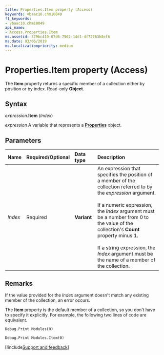 ```yaml
---
title: Properties.Item property (Access)
keywords: vbaac10.chm10049
f1_keywords:
- vbaac10.chm10049
api_name:
- Access.Properties.Item
ms.assetid: 379bc410-87d6-7502-14d1-df72763b8ef6
ms.date: 03/06/2019
ms.localizationpriority: medium
---
```



# Properties.Item property (Access)

The **Item** property returns a specific member of a collection either by position or by index. Read-only **Object**.


## Syntax

_expression_.**Item** (_Index_)

_expression_ A variable that represents a **[Properties](Access.Properties.md)** object.


## Parameters

|Name|Required/Optional|Data type|Description|
|:-----|:-----|:-----|:-----|
| _Index_|Required|**Variant**|An expression that specifies the position of a member of the collection referred to by the _expression_ argument.<br/><br/>If a numeric expression, the _Index_ argument must be a number from 0 to the value of the collection's **Count** property minus 1.<br/><br/>If a string expression, the _Index_ argument must be the name of a member of the collection.|

## Remarks

If the value provided for the _Index_ argument doesn't match any existing member of the collection, an error occurs.

The **Item** property is the default member of a collection, so you don't have to specify it explicitly. For example, the following two lines of code are equivalent.

```vb
Debug.Print Modules(0)
```

```vb
Debug.Print Modules.Item(0)
```



[!include[Support and feedback](~/includes/feedback-boilerplate.md)]